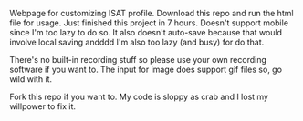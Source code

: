 Webpage for customizing ISAT profile.
Download this repo and run the html file for usage.
Just finished this project in 7 hours. Doesn't support mobile since I'm too lazy to do so.
It also doesn't auto-save because that would involve local saving andddd I'm also too lazy (and busy) for do that.

There's no built-in recording stuff so please use your own recording software if you want to.
The input for image does support gif files so, go wild with it.

Fork this repo if you want to. My code is sloppy as crab and I lost my willpower to fix it.
